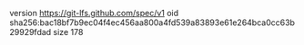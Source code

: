 version https://git-lfs.github.com/spec/v1
oid sha256:bac18bf7b9ec04f4ec456aa800a4fd539a83893e61e264bca0cc63b29929fdad
size 178
